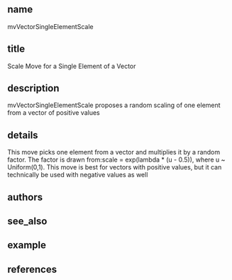 ## name
mvVectorSingleElementScale
## title
Scale Move for a Single Element of a Vector
## description
mvVectorSingleElementScale proposes a random scaling of one element from a vector of positive values
## details
This move picks one element from a vector and multiplies it by a random factor. 
The factor is drawn from:scale = exp(lambda * (u - 0.5)), where u ~ Uniform(0,1).
This move is best for vectors with positive values, but it can technically be used with negative values as well
## authors
## see_also
## example
## references
